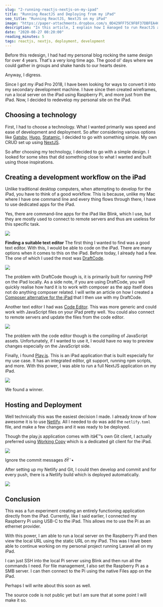 ```yaml
---
slug: "2-running-reactjs-nextjs-on-my-ipad"
title: "Running ReactJS and Deploying from my iPad"
seo_title: "Running ReactJS, NextJS on my iPad"
image: "https://paper-attachments.dropbox.com/s_0D429FF75C9F8F37DBFEA461FA2D1385C9FA98E0828E67A55AFEB8DE50A81014_1598510827836_AE5EB548-77A2-4942-B0CE-409FDC8A4872.png"
description: "In this article, I explain how I managed to run ReactJS and deploy it from just the iPad."
date: "2020-08-27 08:20:00"
reading_minutes: 5
tags: reactjs, nextjs, deployment, development
---
```


Before this redesign, I had had my personal blog rocking the same design for over 4 years. That's a very long time ago. The good ol' days where we could gather in groups and shake hands to our hearts desire.

Anyway, I digress.

Since I got my iPad Pro 2018, I have been looking for ways to convert it into my secondary development machine. I have since then created wireframes, run a local server on the iPad using Raspberry Pi, and more just from the iPad. Now, I decided to redevelop my personal site on the iPad.

## Choosing a technology

First, I had to choose a technology. What I wanted primarily was speed and ease of development and deployment. So after considering various options like [Gatsby](https://www.gatsbyjs.com), [Hugo](https://gohugo.io), [Statamic](https://statamic.com), I decided to go with something simple. My own CRUD set up using [NextJS](https://nextjs.org).

So after choosing my technology, I decided to go with a simple design. I looked for some sites that did something close to what I wanted and built using those inspirations.

## Creating a development workflow on the iPad

Unlike traditional desktop computers, when attempting to develop for the iPad, you have to think of a good workflow. This is because, unlike my Mac where I have one command line and every thing flows through there, I have to use dedicated apps for the iPad.

Yes, there are command-line apps for the iPad like Blink, which I use, but they are mostly used to connect to remote servers and thus are useless for this specific task.


![](https://paper-attachments.dropbox.com/s_0D429FF75C9F8F37DBFEA461FA2D1385C9FA98E0828E67A55AFEB8DE50A81014_1598513644789_D4690C3C-89EB-424E-A1DC-D76B9A0AB62C.gif)


**Finding a suitable text editor**
The first thing I wanted to find was a good text editor. With this, I would be able to code on the iPad. There are many options when it comes to this on the iPad. Before today, I already had a few. The one of which I used the most was [DraftCode](https://solesignal.com/draftcode/).


![](https://paper-attachments.dropbox.com/s_0D429FF75C9F8F37DBFEA461FA2D1385C9FA98E0828E67A55AFEB8DE50A81014_1598510827836_AE5EB548-77A2-4942-B0CE-409FDC8A4872.png)


The problem with DraftCode though is, it is primarily built for running PHP on the iPad locally. As a side note, if you are using DraftCode, you will quickly realise how hard it is to work with composer as the app itself does not do anything composer related. I will write an article on how I created a [Composer alternative for the iPad](https://cmpsr.co) that I then use with my DraftCode.

Another text editor I had was [Code Editor](https://panic.com/code-editor/). This was more generic and could work with JavaScript files on your iPad pretty well. You could also connect to remote servers and update the files from the code editor.


![](https://paper-attachments.dropbox.com/s_0D429FF75C9F8F37DBFEA461FA2D1385C9FA98E0828E67A55AFEB8DE50A81014_1598511305962_91BE2DCB-7148-4E0B-9FB4-66ACAD600C8C.png)


The problem with the code editor though is the compiling of JavaScript assets. Unfortunately, if I wanted to use it, I would have no way to preview changes especially on the JavaScript side.

Finally, i found [Play.js](https://playdotjs.com/). This is an iPad application that is built especially for my use case. It has an integrated editor, git support, running npm scripts, and more. With this power, I was able to run a full NextJS application on my iPad. 


![](https://paper-attachments.dropbox.com/s_0D429FF75C9F8F37DBFEA461FA2D1385C9FA98E0828E67A55AFEB8DE50A81014_1598512906014_96CE9F05-CEC1-4B08-BD63-A9E275DDBC5C.gif)


We found a winner.


## Hosting and Deployment

Well technically this was the easiest decision I made. I already know of how awesome it is to use [Netlify](https://netlify.com). All I needed to do was add the `netlify.toml` file, and make a few changes and it was ready to be deployed.

Though the play.js application comes with itâ€™s own Git client, I actually preferred using [Working Copy](https://workingcopyapp.com) which is a dedicated git client for the iPad.


![](https://paper-attachments.dropbox.com/s_0D429FF75C9F8F37DBFEA461FA2D1385C9FA98E0828E67A55AFEB8DE50A81014_1598513367606_022839DC-4930-436D-A3DC-0C5EF330F9E0.png)


Ignore the commit messages ðŸ˜• 

After setting up my Netlify and Git, I could then develop and commit and for every push, there is a Netlify build which is deployed automatically.


![](https://paper-attachments.dropbox.com/s_0D429FF75C9F8F37DBFEA461FA2D1385C9FA98E0828E67A55AFEB8DE50A81014_1598514003196_F50C488A-1A89-4F17-8E66-5162E7F2C955.jpeg)



## Conclusion

This was a fun experiment creating an entirely functioning application directly from the iPad. Currently, like I said earlier, I connected my Raspberry Pi using USB-C to the iPad. This allows me to use the Pi as an ethernet provider. 

With this power, I am able to run a local server on the Raspberry Pi and then view the local URL using the static URL on my iPad. This was I have been able to continue working on my personal project running Laravel all on my iPad.

I can just SSH into the local Pi server using Blink and then run all the commands I need. For file management, I also set the Raspberry Pi as a SMB server. I can then connect to the Pi using the native Files app on the iPad.

Perhaps I will write about this soon as well.

The source code is not public yet but I am sure that at some point I will make it so.